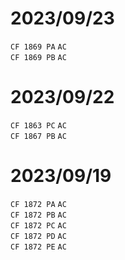 # 2023/09/23
`CF 1869 PA` `AC`  
`CF 1869 PB` `AC`  

# 2023/09/22
`CF 1863 PC` `AC`  
`CF 1867 PB` `AC`  

# 2023/09/19
`CF 1872 PA` `AC`  
`CF 1872 PB` `AC`  
`CF 1872 PC` `AC`  
`CF 1872 PD` `AC`  
`CF 1872 PE` `AC`  


<link id="style_css" rel="stylesheet" type="text/css" href="/OJ_ans/style.css">